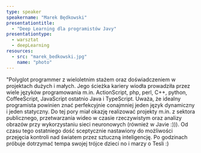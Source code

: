 ```yaml
---
type: speaker
speakername: "Marek Będkowski"
presentationtitle:
  - "Deep Learning dla programistów Javy"
presentationtype: 
  - warsztat
  - deepLearning
resources:
  - src: "marek_bedkowski.jpg"
    name: "photo"
---
```

"Polyglot programmer z wieloletnim stażem oraz doświadczeniem w projektach dużych i małych. Jego ścieżka kariery wiodła prowadziła przez wiele języków programowania m.in. ActionScript, php, perl, C++, python, CoffeeScript, JavaScript ostatnio Java i TypeScript. Uważa, że idealny programista powinien znać perfekcyjnie conajmniej jeden język dynamiczny i jeden statyczny. Do tej pory miał okazję realizować projekty m.in. z sektora publicznego, przetwarzania wideo w czasie rzeczywistym oraz analizy obrazów przy wykorzystaniu sieci neuronowych (również w Javie :))). Od czasu tego ostatniego dość sceptycznie nastawiony do możliwości przejęcia kontroli nad światem przez sztuczną inteligencję. Po godzinach próbuje dotrzymać tempa swojej trójce dzieci no i marzy o Tesli :)
